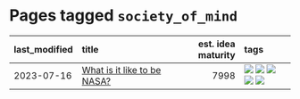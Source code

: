 # Pages tagged `society_of_mind`

|last_modified|title|est. idea maturity|tags
|:---|:---|---:|:---|
|2023-07-16|[What is it like to be NASA?](../what_is_it_like_to_be_nasa.md)|7998|[![](https://img.shields.io/badge/tag-disunity_of_identity-d47f6f)](../tags/disunity_of_identity.md) [![](https://img.shields.io/badge/tag-organization_as_entity-913db)](../tags/organization_as_entity.md) [![](https://img.shields.io/badge/tag-philosophy-5fba1d)](../tags/philosophy.md) [![](https://img.shields.io/badge/tag-society_of_mind-193ec4)](../tags/society_of_mind.md) [![](https://img.shields.io/badge/tag-theory_of_mind-8b3cb7)](../tags/theory_of_mind.md)|